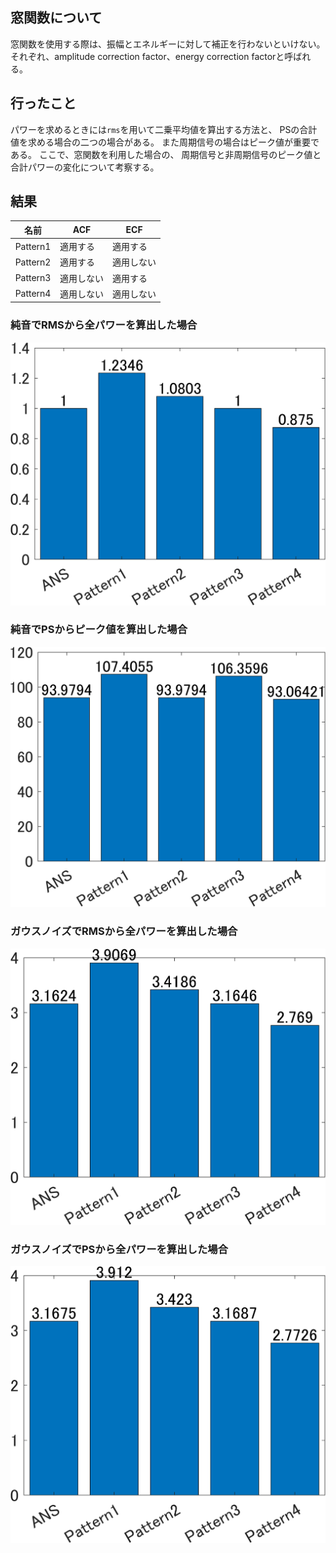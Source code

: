 ## 窓関数について
窓関数を使用する際は、振幅とエネルギーに対して補正を行わないといけない。
それぞれ、amplitude correction factor、energy correction factorと呼ばれる。

## 行ったこと
パワーを求めるときには`rms`を用いて二乗平均値を算出する方法と、
PSの合計値を求める場合の二つの場合がある。
また周期信号の場合はピーク値が重要である。
ここで、窓関数を利用した場合の、
周期信号と非周期信号のピーク値と合計パワーの変化について考察する。

## 結果
|&nbsp;&nbsp;&nbsp;&nbsp;名前&nbsp;&nbsp;&nbsp;&nbsp;|ACF|ECF|
|:---:|---|---|
|Pattern1|適用する|適用する|
|Pattern2|適用する|適用しない|
|Pattern3|適用しない|適用する|
|Pattern4|適用しない|適用しない|

### 純音でRMSから全パワーを算出した場合
![](../img/wind_pure1.png)
### 純音でPSからピーク値を算出した場合
![](../img/wind_pure2.png)
### ガウスノイズでRMSから全パワーを算出した場合
![](../img/wind_wgn1.png)
### ガウスノイズでPSから全パワーを算出した場合
![](../img/wind_wgn2.png)
